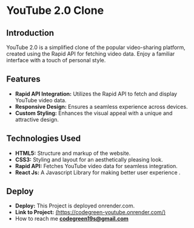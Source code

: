 # YouTube 2.0 Clone

## Introduction

YouTube 2.0 is a simplified clone of the popular video-sharing platform, created using the Rapid API for fetching video data. Enjoy a familiar interface with a touch of personal style.

## Features

- **Rapid API Integration:** Utilizes the Rapid API to fetch and display YouTube video data.
- **Responsive Design:** Ensures a seamless experience across devices.
- **Custom Styling:** Enhances the visual appeal with a unique and attractive design.

## Technologies Used

- **HTML5:** Structure and markup of the website.
- **CSS3:** Styling and layout for an aesthetically pleasing look.
- **Rapid API:** Fetches YouTube video data for seamless integration.
- **React Js:** A Javascript Library for making better user experience .
  
## Deploy

- **Deploy:** This Project is deployed onrender.com.
- **Link to Project:** [(https://codegreen-youtube.onrender.com/)](https://codegreen-youtube.onrender.com)
- How to reach me **codegreen19s@gmail.com**
